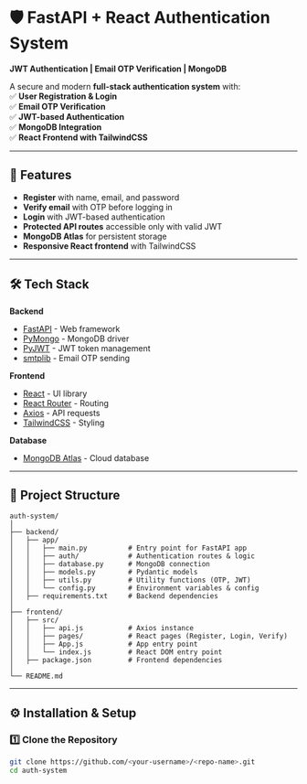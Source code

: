 # 🛡️ FastAPI + React Authentication System  
**JWT Authentication | Email OTP Verification | MongoDB**

A secure and modern **full-stack authentication system** with:  
✅ **User Registration & Login**  
✅ **Email OTP Verification**  
✅ **JWT-based Authentication**  
✅ **MongoDB Integration**  
✅ **React Frontend with TailwindCSS**

---

## 🚀 Features

- **Register** with name, email, and password
- **Verify email** with OTP before logging in
- **Login** with JWT-based authentication
- **Protected API routes** accessible only with valid JWT
- **MongoDB Atlas** for persistent storage
- **Responsive React frontend** with TailwindCSS

---

## 🛠 Tech Stack

**Backend**
- [FastAPI](https://fastapi.tiangolo.com/) - Web framework
- [PyMongo](https://pymongo.readthedocs.io/) - MongoDB driver
- [PyJWT](https://pyjwt.readthedocs.io/) - JWT token management
- [smtplib](https://docs.python.org/3/library/smtplib.html) - Email OTP sending

**Frontend**
- [React](https://reactjs.org/) - UI library
- [React Router](https://reactrouter.com/) - Routing
- [Axios](https://axios-http.com/) - API requests
- [TailwindCSS](https://tailwindcss.com/) - Styling

**Database**
- [MongoDB Atlas](https://www.mongodb.com/atlas) - Cloud database

---

## 📂 Project Structure

```text
auth-system/
│
├── backend/
│   ├── app/
│   │   ├── main.py          # Entry point for FastAPI app
│   │   ├── auth/            # Authentication routes & logic
│   │   ├── database.py      # MongoDB connection
│   │   ├── models.py        # Pydantic models
│   │   ├── utils.py         # Utility functions (OTP, JWT)
│   │   └── config.py        # Environment variables & config
│   ├── requirements.txt     # Backend dependencies
│
├── frontend/
│   ├── src/
│   │   ├── api.js           # Axios instance
│   │   ├── pages/           # React pages (Register, Login, Verify)
│   │   ├── App.js           # App entry point
│   │   └── index.js         # React DOM entry point
│   ├── package.json         # Frontend dependencies
│
└── README.md
```

----

## ⚙️ Installation & Setup

### 1️⃣ Clone the Repository
```bash
git clone https://github.com/<your-username>/<repo-name>.git
cd auth-system


